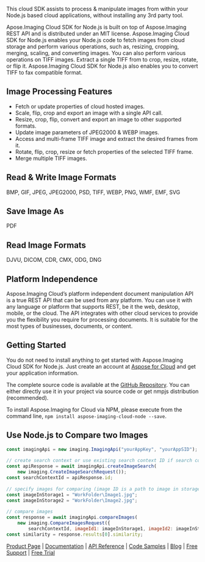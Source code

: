 This cloud SDK assists to process & manipulate images from within your Node.js based cloud applications, without installing any 3rd party tool.

Apose.Imaging Cloud SDK for Node.js is built on top of Aspose.Imaging REST API and is distributed under an MIT license. Aspose.Imaging Cloud SDK for Node.js enables your Node.js code to fetch images from cloud storage and perform various operations, such as, resizing, cropping, merging, scaling, and converting images. You can also perform various operations on TIFF images. Extract a single TIFF from to crop, resize, rotate, or flip it. Aspose.Imaging Cloud SDK for Node.js also enables you to convert TIFF to fax compatible format.

## Image Processing Features

- Fetch or update properties of cloud hosted images.
- Scale, flip, crop and export an image with a single API call.
- Resize, crop, flip, convert and export an image to other supported formats.
- Update image parameters of JPEG2000 & WEBP images.
- Access and multi-frame TIFF image and extract the desired frames from it.
- Rotate, flip, crop, resize or fetch properties of the selected TIFF frame.
- Merge multiple TIFF images.

## Read & Write Image Formats

BMP, GIF, JPEG, JPEG2000, PSD, TIFF, WEBP, PNG, WMF, EMF, SVG

## Save Image As

PDF

## Read Image Formats

DJVU, DICOM, CDR, CMX, ODG, DNG

## Platform Independence

Aspose.Imaging Cloud’s platform independent document manipulation API is a true REST API that can be used from any platform. You can use it with any language or platform that supports REST, be it the web, desktop, mobile, or the cloud. The API integrates with other cloud services to provide you the flexibility you require for processing documents. It is suitable for the most types of businesses, documents, or content.

## Getting Started

You do not need to install anything to get started with Aspose.Imaging Cloud SDK for Node.js. Just create an account at [Aspose for Cloud](https://dashboard.aspose.cloud/#/apps) and get your application information.

The complete source code is available at the [GitHub Repository](https://github.com/aspose-imaging-cloud/aspose-imaging-cloud-node). You can either directly use it in your project via source code or get nmpjs distribution (recommended).

To install Aspose.Imaging for Cloud via NPM, please execute from the command line, `npm install aspose-imaging-cloud-node --save`.

## Use Node.js to Compare two Images

```js
const imagingApi = new imaging.ImagingApi("yourAppKey", "yourAppSID");
 
// create search context or use existing search context ID if search context was created earlier
const apiResponse = await imagingApi.createImageSearch(
    new imaging.CreateImageSearchRequest());
const searchContextId = apiResponse.id;
 
// specify images for comparing (image ID is a path to image in storage)
const imageInStorage1 = "WorkFolder\Image1.jpg";
const imageInStorage2 = "WorkFolder\Image2.jpg";
  
// compare images
const response = await imagingApi.compareImages(
    new imaging.CompareImagesRequest({ 
        searchContextId, imageId1: imageInStorage1, imageId2: imageInStorage2 }));
const similarity = response.results[0].similarity;
```

[Product Page](https://products.aspose.cloud/imaging/nodejs) | [Documentation](https://docs.aspose.cloud/display/imagingcloud/Home) | [API Reference](https://apireference.aspose.cloud/imaging/) | [Code Samples](https://github.com/aspose-imaging-cloud/aspose-imaging-cloud-node) | [Blog](https://blog.aspose.cloud/category/imaging/) | [Free Support](https://forum.aspose.cloud/c/imaging) | [Free Trial](https://dashboard.aspose.cloud/#/apps)